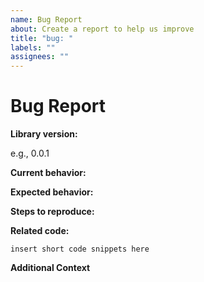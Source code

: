 ```yaml
---
name: Bug Report
about: Create a report to help us improve
title: "bug: "
labels: ""
assignees: ""
---
```


<!-- Before submitting an issue, please see https://guides.github.com/features/issues/. -->

<!-- Please do not submit support requests or "How to" questions here. -->

<!-- ISSUES MISSING IMPORTANT INFORMATION MAY BE CLOSED WITHOUT INVESTIGATION. -->

# Bug Report

**Library version:**

e.g., 0.0.1

**Current behavior:**

<!-- Describe how the bug manifests. -->

**Expected behavior:**

<!-- Describe what the behavior would be without the bug. -->

**Steps to reproduce:**

<!--  Please explain the steps required to duplicate the issue, especially if you are able to provide a sample application. -->

**Related code:**

<!-- If you are able to illustrate the bug or feature request with an example, please provide a code sample.
-->

```
insert short code snippets here
```

**Additional Context**

<!-- List any other information that is relevant to your issue. Stack traces, related issues, suggestions on how to add, use case, Stack Overflow links, forum links, screenshots, OS if applicable, etc. -->
